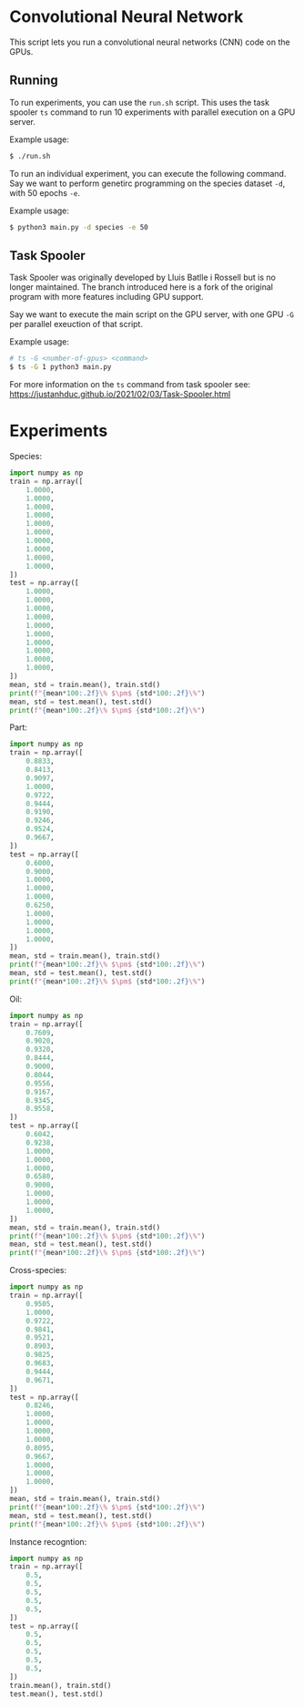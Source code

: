# Convolutional Neural Network 

This script lets you run a convolutional neural networks (CNN) code on the GPUs.

## Running

To run experiments, you can use the `run.sh` script. This uses the task spooler `ts` command to run 10 experiments with parallel execution on a GPU server.

Example usage:

```bash
$ ./run.sh
```

To run an individual experiment, you can execute the following command. Say we want to perform genetirc programming on the species dataset `-d`, with 50 epochs `-e`.

Example usage:

```bash
$ python3 main.py -d species -e 50
```

## Task Spooler

Task Spooler was originally developed by Lluis Batlle i Rossell but is no longer maintained. The branch introduced here is a fork of the original program with more features including GPU support.

Say we want to execute the main script on the GPU server, with one GPU `-G` per parallel exeuction of that script.

Example usage:

```bash
# ts -G <number-of-gpus> <command>
$ ts -G 1 python3 main.py
```

For more information on the `ts` command from task spooler see: https://justanhduc.github.io/2021/02/03/Task-Spooler.html

# Experiments

Species:

```python
import numpy as np
train = np.array([
    1.0000,
    1.0000,
    1.0000,
    1.0000,
    1.0000,
    1.0000,
    1.0000,
    1.0000,
    1.0000,
    1.0000,
])
test = np.array([
    1.0000,
    1.0000,
    1.0000,
    1.0000,
    1.0000,
    1.0000,
    1.0000,
    1.0000,
    1.0000,
    1.0000,
])
mean, std = train.mean(), train.std()
print(f"{mean*100:.2f}\% $\pm$ {std*100:.2f}\%")
mean, std = test.mean(), test.std()
print(f"{mean*100:.2f}\% $\pm$ {std*100:.2f}\%")
```

Part:

```python
import numpy as np
train = np.array([
    0.8833,
    0.8413,
    0.9097,
    1.0000,
    0.9722,
    0.9444,
    0.9190,
    0.9246,
    0.9524,
    0.9667,
])
test = np.array([
    0.6000,
    0.9000,
    1.0000,
    1.0000,
    1.0000,
    0.6250,
    1.0000,
    1.0000,
    1.0000,
    1.0000,
])
mean, std = train.mean(), train.std()
print(f"{mean*100:.2f}\% $\pm$ {std*100:.2f}\%")
mean, std = test.mean(), test.std()
print(f"{mean*100:.2f}\% $\pm$ {std*100:.2f}\%")
```

Oil:

```python
import numpy as np
train = np.array([
    0.7609,
    0.9020,
    0.9320,
    0.8444,
    0.9000,
    0.8044,
    0.9556,
    0.9167,
    0.9345,
    0.9558,
])
test = np.array([
    0.6042,
    0.9238,
    1.0000,
    1.0000,
    1.0000,
    0.6580,
    0.9000,
    1.0000,
    1.0000,
    1.0000,
])
mean, std = train.mean(), train.std()
print(f"{mean*100:.2f}\% $\pm$ {std*100:.2f}\%")
mean, std = test.mean(), test.std()
print(f"{mean*100:.2f}\% $\pm$ {std*100:.2f}\%")
```

Cross-species:

```python
import numpy as np
train = np.array([
    0.9505,
    1.0000,
    0.9722,
    0.9841,
    0.9521,
    0.8903,
    0.9825,
    0.9683,
    0.9444,
    0.9671,
])
test = np.array([
    0.8246,
    1.0000,
    1.0000,
    1.0000,
    1.0000,
    0.8095,
    0.9667,
    1.0000,
    1.0000,
    1.0000,
])
mean, std = train.mean(), train.std()
print(f"{mean*100:.2f}\% $\pm$ {std*100:.2f}\%")
mean, std = test.mean(), test.std()
print(f"{mean*100:.2f}\% $\pm$ {std*100:.2f}\%")
```

Instance recogntion: 

```python
import numpy as np
train = np.array([
    0.5,
    0.5,
    0.5,
    0.5,
    0.5,
])
test = np.array([
    0.5,
    0.5,
    0.5,
    0.5,
    0.5,
])
train.mean(), train.std()
test.mean(), test.std()
```